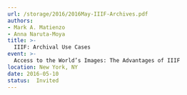 ```yaml
---
url: /storage/2016/2016May-IIIF-Archives.pdf
authors:
- Mark A. Matienzo
- Anna Naruta-Moya
title: >-
  IIIF: Archival Use Cases
event: >-
  Access to the World’s Images: The Advantages of IIIF
location: New York, NY
date: 2016-05-10
status:  Invited
---
```

